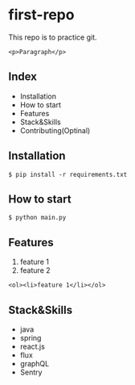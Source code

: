 # first-repo

This repo is to practice git.

`<p>Paragraph</p>`

## Index

- Installation
- How to start
- Features
- Stack&Skills
- Contributing(Optinal)

## Installation

```shell
$ pip install -r requirements.txt
```

## How to start

```shell
$ python main.py
```

## Features

1. feature 1
2. feature 2

`<ol><li>feature 1</li></ol>`

## Stack&Skills

- java
- spring
- react.js
- flux
- graphQL
- Sentry


